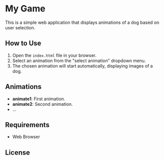 # My Game

This is a simple web application that displays animations of a dog based on user selection.

## How to Use

1. Open the `index.html` file in your browser.
2. Select an animation from the "select animation" dropdown menu.
3. The chosen animation will start automatically, displaying images of a dog.

## Animations

- **animate1**: First animation.
- **animate2**: Second animation.
- ...

## Requirements

- Web Browser

## License